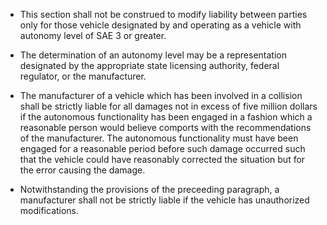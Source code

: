 - This section shall not be construed to modify liability between parties only for those vehicle designated by and operating as a vehicle with autonomy level of SAE 3 or greater. 

- The determination of an autonomy level may be a representation designated by the appropriate state licensing authority, federal regulator, or the manufacturer. 

- The manufacturer of a vehicle which has been involved in a collision shall be strictly liable for all damages not in excess of five million dollars if the autonomous functionality has been engaged in a fashion which a reasonable person would believe comports with the recommendations of the manufacturer. The autonomous functionality must have been engaged for a reasonable period before such damage occurred such that the vehicle could have reasonably corrected the situation but for the error causing the damage. 

- Notwithstanding the provisions of the preceeding paragraph, a manufacturer shall not be strictly liable if the vehicle has unauthorized modifications.

